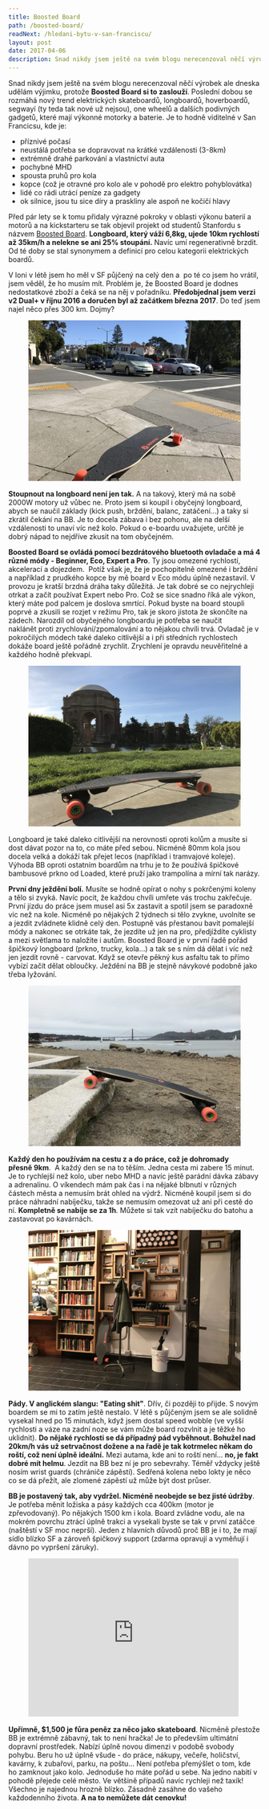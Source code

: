 ```yaml
---
title: Boosted Board
path: /boosted-board/
readNext: /hledani-bytu-v-san-franciscu/
layout: post
date: 2017-04-06
description: Snad nikdy jsem ještě na svém blogu nerecenzoval něčí výrobek ale dneska udělám výjimku, protože Boosted Board si to zaslouží.
---
```


Snad nikdy jsem ještě na svém blogu nerecenzoval něčí výrobek ale dneska udělám výjimku, protože **Boosted Board si to zaslouží**. Poslední dobou se rozmáhá nový trend elektrických skateboardů, longboardů, hoverboardů, segwayí (ty teda tak nové už nejsou), one wheelů a dalších podivných gadgetů, které mají výkonné motorky a baterie. Je to hodně viditelné v San Francicsu, kde je:

- příznivé počasí
- neustálá potřeba se dopravovat na krátké vzdálenosti (3-8km)
- extrémně drahé parkování a vlastnictví auta
- pochybné MHD
- spousta pruhů pro kola
- kopce (což je otravné pro kolo ale v pohodě pro elektro pohyblovátka)
- lidé co rádi utrácí peníze za gadgety
- ok silnice, jsou tu sice díry a praskliny ale aspoň ne kočičí hlavy

Před pár lety se k tomu přidaly výrazné pokroky v oblasti výkonu baterií a motorů a na kickstarteru se tak objevil projekt od studentů Stanfordu s názvem [Boosted Board](https://www.kickstarter.com/projects/170315130/boosted-boards-the-worlds-lightest-electric-vehicl). **Longboard, který váží 6,8kg, ujede 10km rychlostí až 35km/h a nelekne se ani 25% stoupání.** Navíc umí regenerativně brzdit. Od té doby se stal synonymem a definicí pro celou kategorii elektrických boardů.

V loni v létě jsem ho měl v SF půjčený na celý den a  po té co jsem ho vrátil, jsem věděl, že ho musím mít. Problém je, že Boosted Board je dodnes nedostatkové zboží a čeká se na něj v pořadníku. **Předobjednal jsem verzi v2 Dual+ v říjnu 2016 a doručen byl až začátkem března 2017**. Do teď jsem najel něco přes 300 km. Dojmy?

<figure class="floatLeft">
  <a href="bb_orig.jpg">
    <img src="bb.jpg" style="height: 320px" alt="Boosted Board">
  </a>
</figure>

**Stoupnout na longboard není jen tak.** A na takový, který má na sobě 2000W motory už vůbec ne. Proto jsem si koupil i obyčejný longboard, abych se naučil základy (kick push, brždění, balanc, zatáčení...) a taky si zkrátil čekání na BB. Je to docela zábava i bez pohonu, ale na delší vzdálenosti to unaví víc než kolo. Pokud o e-boardu uvažujete, určitě je dobrý nápad to nejdříve zkusit na tom obyčejném.

**Boosted Board se ovládá pomocí bezdrátového bluetooth ovladače a má 4 různé módy - Beginner, Eco, Expert a Pro**. Ty jsou omezené rychlostí, akcelerací a dojezdem.  Potíž však je, že je pochopitelně omezené i brždění a například z prudkého kopce by mě board v Eco módu úplně nezastavil. V provozu je kratší brzdná dráha taky důležitá. Je tak dobré se co nejrychleji otrkat a začít používat Expert nebo Pro. Což se sice snadno říká ale výkon, který máte pod palcem je doslova smrtící. Pokud byste na board stoupli poprvé a zkusili se rozjet v režimu Pro, tak je skoro jistota že skončíte na zádech. Narozdíl od obyčejného longboardu je potřeba se naučit naklánět proti zrychlování/zpomalování a to nějakou chvíli trvá. Ovladač je v pokročilých módech také daleko citlivější a i při středních rychlostech dokáže board ještě pořádně zrychlit. Zrychlení je opravdu neuvěřitelné a každého hodně překvapí.

<figure class="floatRight">
  <a href="bb_orig2.jpg">
    <img src="bb2.jpg" style="height: 320px" alt="Boosted Board">
  </a>
</figure>

Longboard je také daleko citlivější na nerovnosti oproti kolům a musíte si dost dávat pozor na to, co máte před sebou. Nicméně 80mm kola jsou docela velká a dokáží tak přejet lecos (například i tramvajové koleje). Výhoda BB oproti ostatním boardům na trhu je to že používá špičkové bambusové prkno od Loaded, které pruží jako trampolína a mírní tak narázy.

**První dny ježdění bolí.** Musíte se hodně opírat o nohy s pokrčenými koleny a tělo si zvyká. Navíc pocit, že každou chvíli umřete vás trochu zakřečuje. První jízdu do práce jsem musel asi 5x zastavit a spotil jsem se paradoxně víc než na kole. Nicméně po nějakých 2 týdnech si tělo zvykne, uvolníte se a jezdit zvládnete klidně celý den. Postupně vás přestanou bavit pomalejší módy a nakonec se otrkáte tak, že jezdíte už jen na pro, předjíždíte cyklisty a mezi světlama to naložíte i autům. Boosted Board je v první řadě pořád špičkový longboard (prkno, trucky, kola...) a tak se s ním dá dělat i víc než jen jezdit rovně - carvovat. Když se otevře pěkný kus asfaltu tak to přímo vybízí začít dělat obloučky. Ježdění na BB je stejně návykové podobně jako třeba lyžování.

<figure class="floatLeft">
  <a href="bb_orig3.jpg">
    <img src="bb3.jpg" style="height: 320px" alt="Boosted Board">
  </a>
</figure>

**Každý den ho používám na cestu z a do práce, což je dohromady přesně 9km**.  A každý den se na to těším. Jedna cesta mi zabere 15 minut. Je to rychlejší než kolo, uber nebo MHD a navíc ještě parádní dávka zábavy a adrenalinu. O víkendech mám pak čas i na nějaké blbnutí v různých částech města a nemusím brát ohled na výdrž. Nicméně koupil jsem si do práce náhradní nabíječku, takže se nemusím omezovat už ani při cestě do ní. **Kompletně se nabije se za 1h**. Můžete si tak vzít nabíječku do batohu a zastavovat po kavárnách.

<figure class="floatRight">
  <a href="bb_orig4.jpg">
    <img src="bb4.jpg" style="height: 320px" alt="Boosted Board">
  </a>
</figure>

**Pády. V anglickém slangu: "Eating shit"**. Dřív, či později to přijde. S novým boardem se mi to zatím ještě nestalo. V létě s půjčeným jsem se ale solidně vysekal hned po 15 minutách, když jsem dostal speed wobble (ve vyšší rychlosti a váze na zadní noze se vám může board rozvlnit a je těžké ho uklidnit). **Do nějaké rychlosti se dá případný pád vyběhnout. Bohužel nad 20km/h vás už setrvačnost dožene a na řadě je tak kotrmelec někam do roští, což není úplně ideální.** Mezi autama, kde ani to roští není... **no, je fakt dobré mít helmu**. Jezdit na BB bez ní je pro sebevrahy. Téměř vždycky ještě nosím wrist guards (chrániče zápěstí). Sedřená kolena nebo lokty je něco co se dá přežít, ale zlomené zápěstí už může být dost průser.

**BB je postavený tak, aby vydržel. Nicméně neobejde se bez jisté údržby**. Je potřeba měnit ložiska a pásy každých cca 400km (motor je zpřevodovaný). Po nějakých 1500 km i kola. Board zvládne vodu, ale na mokrém povrchu ztrácí úplně trakci a vysekali byste se tak v první zatáčce (naštěstí v SF moc neprší). Jeden z hlavních důvodů proč BB je i to, že mají sídlo blízko SF a zároveň špičkový support (zdarma opravují a vyměňují i dávno po vypršení záruky).

<figure class="floatLeft">
  <iframe width="420" height="315" src="https://www.youtube.com/embed/VmJ-CiHRpOo" frameborder="0" allowfullscreen></iframe>
</figure>

**Upřímně, $1,500 je fůra peněz za něco jako skateboard**. Nicměně přestože BB je extrémně zábavný, tak to není hračka! Je to především ultimátní dopravní prostředek. Nabízí úplně novou dimenzi v podobě svobody pohybu. Beru ho už úplně všude - do práce, nákupy, večeře, holičství, kavárny, k zubařovi, parku, na poštu... Není potřeba přemýšlet o tom, kde ho zamknout jako kolo. Jednoduše ho máte pořád u sebe. Na jedno nabití v pohodě přejede celé město. Ve většině případů navíc rychleji než taxík! Všechno je najednou hrozně blízko. Zásadně zasáhne do vašeho každodenního života. **A na to nemůžete dát cenovku!**